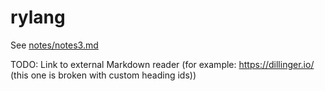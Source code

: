 # rylang

See [notes/notes3.md](notes/notes3.md)

TODO: Link to external Markdown reader (for example: https://dillinger.io/ (this one is broken with custom heading ids))
